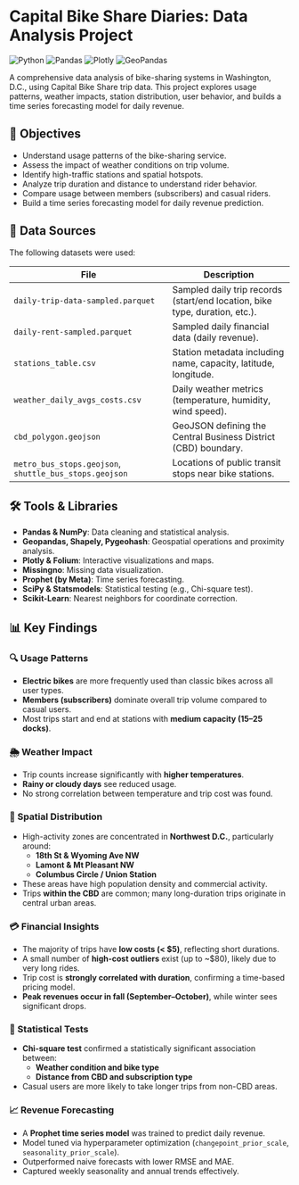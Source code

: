 # Capital Bike Share Diaries: Data Analysis Project

![Python](https://img.shields.io/badge/Python-3.8%2B-blue)
![Pandas](https://img.shields.io/badge/Pandas-%E2%89%A51.3-green)
![Plotly](https://img.shields.io/badge/Plotly-%E2%89%A55.0-orange)
![GeoPandas](https://img.shields.io/badge/GeoPandas-%E2%89%A50.10-brightgreen)

A comprehensive data analysis of bike-sharing systems in Washington, D.C., using Capital Bike Share trip data. This project explores usage patterns, weather impacts, station distribution, user behavior, and builds a time series forecasting model for daily revenue.

## 📌 Objectives

- Understand usage patterns of the bike-sharing service.
- Assess the impact of weather conditions on trip volume.
- Identify high-traffic stations and spatial hotspots.
- Analyze trip duration and distance to understand rider behavior.
- Compare usage between members (subscribers) and casual riders.
- Build a time series forecasting model for daily revenue prediction.

## 📂 Data Sources

The following datasets were used:

| File | Description |
|------|-------------|
| `daily-trip-data-sampled.parquet` | Sampled daily trip records (start/end location, bike type, duration, etc.). |
| `daily-rent-sampled.parquet` | Sampled daily financial data (daily revenue). |
| `stations_table.csv` | Station metadata including name, capacity, latitude, longitude. |
| `weather_daily_avgs_costs.csv` | Daily weather metrics (temperature, humidity, wind speed). |
| `cbd_polygon.geojson` | GeoJSON defining the Central Business District (CBD) boundary. |
| `metro_bus_stops.geojson`, `shuttle_bus_stops.geojson` | Locations of public transit stops near bike stations. |

## 🛠 Tools & Libraries

- **Pandas & NumPy**: Data cleaning and statistical analysis.
- **Geopandas, Shapely, Pygeohash**: Geospatial operations and proximity analysis.
- **Plotly & Folium**: Interactive visualizations and maps.
- **Missingno**: Missing data visualization.
- **Prophet (by Meta)**: Time series forecasting.
- **SciPy & Statsmodels**: Statistical testing (e.g., Chi-square test).
- **Scikit-Learn**: Nearest neighbors for coordinate correction.

## 📊 Key Findings

### 🔍 Usage Patterns
- **Electric bikes** are more frequently used than classic bikes across all user types.
- **Members (subscribers)** dominate overall trip volume compared to casual users.
- Most trips start and end at stations with **medium capacity (15–25 docks)**.

### 🌦 Weather Impact
- Trip counts increase significantly with **higher temperatures**.
- **Rainy or cloudy days** see reduced usage.
- No strong correlation between temperature and trip cost was found.

### 📍 Spatial Distribution
- High-activity zones are concentrated in **Northwest D.C.**, particularly around:
  - **18th St & Wyoming Ave NW**
  - **Lamont & Mt Pleasant NW**
  - **Columbus Circle / Union Station**
- These areas have high population density and commercial activity.
- Trips **within the CBD** are common; many long-duration trips originate in central urban areas.

### 💳 Financial Insights
- The majority of trips have **low costs (< $5)**, reflecting short durations.
- A small number of **high-cost outliers** exist (up to ~$80), likely due to very long rides.
- Trip cost is **strongly correlated with duration**, confirming a time-based pricing model.
- **Peak revenues occur in fall (September–October)**, while winter sees significant drops.

### 🧪 Statistical Tests
- **Chi-square test** confirmed a statistically significant association between:
  - **Weather condition and bike type**
  - **Distance from CBD and subscription type**
- Casual users are more likely to take longer trips from non-CBD areas.

### 📈 Revenue Forecasting
- A **Prophet time series model** was trained to predict daily revenue.
- Model tuned via hyperparameter optimization (`changepoint_prior_scale`, `seasonality_prior_scale`).
- Outperformed naive forecasts with lower RMSE and MAE.
- Captured weekly seasonality and annual trends effectively.

